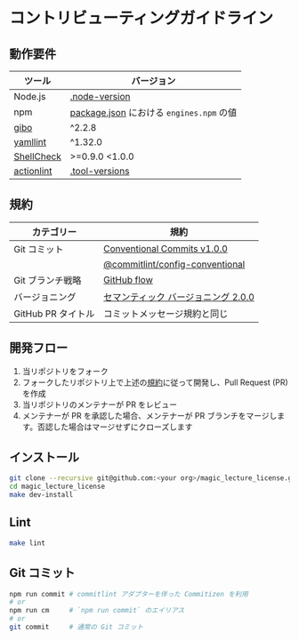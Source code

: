 # コントリビューティングガイドライン

## 動作要件

|                           ツール                            |                                                     バージョン                                                     |
| ----------------------------------------------------------- | ------------------------------------------------------------------------------------------------------------------ |
| Node.js                                                     | [.node-version](https://github.com/haru52/magic_lecture_license/blob/main/.node-version#L1)                        |
| npm                                                         | [package.json](https://github.com/haru52/magic_lecture_license/blob/main/package.json) における `engines.npm` の値 |
| [gibo](https://github.com/simonwhitaker/gibo#readme)        | ^2.2.8                                                                                                             |
| [yamllint](https://yamllint.readthedocs.io/)                | ^1.32.0                                                                                                            |
| [ShellCheck](https://github.com/koalaman/shellcheck#readme) | >=0.9.0 <1.0.0                                                                                                     |
| [actionlint](https://github.com/rhysd/actionlint#readme)    | [.tool-versions](https://github.com/haru52/magic_lecture_license/blob/main/.tool-versions)                         |

## 規約

|     カテゴリー     |                                                                    規約                                                                    |
| ------------------ | ------------------------------------------------------------------------------------------------------------------------------------------ |
| Git コミット       | [Conventional Commits v1.0.0](https://www.conventionalcommits.org/ja/v1.0.0/)                                                              |
|                    | [@commitlint/config-conventional](https://github.com/conventional-changelog/commitlint/tree/master/@commitlint/config-conventional#readme) |
| Git ブランチ戦略   | [GitHub flow](https://docs.github.com/ja/get-started/quickstart/github-flow)                                                               |
| バージョニング     | [セマンティック バージョニング 2.0.0](https://semver.org/lang/ja/spec/v2.0.0.html)                                                         |
| GitHub PR タイトル | コミットメッセージ規約と同じ                                                                                                               |

## 開発フロー

<!-- textlint-disable prh -->
1. 当リポジトリをフォーク
2. フォークしたリポジトリ上で上述の[規約](#規約)に従って開発し、Pull Request (PR) を作成
3. 当リポジトリのメンテナーが PR をレビュー
4. メンテナーが PR を承認した場合、メンテナーが PR ブランチをマージします。否認した場合はマージせずにクローズします
<!-- textlint-enable prh -->

## インストール

```sh
git clone --recursive git@github.com:<your org>/magic_lecture_license.git
cd magic_lecture_license
make dev-install
```

## Lint

```sh
make lint
```

## Git コミット

```sh
npm run commit # commitlint アダプターを伴った Commitizen を利用
# or
npm run cm     # `npm run commit` のエイリアス
# or
git commit     # 通常の Git コミット
```
